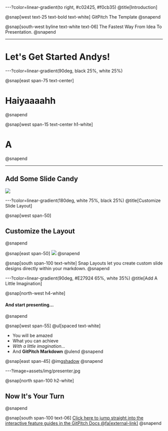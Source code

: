 ---?color=linear-gradient(to right, #c02425, #f0cb35) @title[Introduction]

@snap[west text-25 text-bold text-white] GitPitch
The Template @snapend

@snap[south-west byline text-white text-06] The Fastest Way From Idea To Presentation. @snapend

---

# Let's Get Started Andys!


---?color=linear-gradient(90deg, black 25%, white 25%)

@snap[east span-75 text-center]	
# Haiyaaaahh
@snapend

@snap[west span-15 text-center h1-white]
# A
@snapend

---

## Add Some Slide Candy

![](assets/img/presentation.png)

---?color=linear-gradient(180deg, white 75%, black 25%)
@title[Customize Slide Layout]

@snap[west span-50]
## Customize the Layout
@snapend

@snap[east span-50]
![](assets/img/presentation.png)
@snapend

@snap[south span-100 text-white]
Snap Layouts let you create custom slide designs directly within your markdown.
@snapend

---?color=linear-gradient(90deg, #E27924 65%, white 35%)
@title[Add A Little Imagination]

@snap[north-west h4-white]
#### And start presenting...
@snapend

@snap[west span-55]
@ul[spaced text-white]
- You will be amazed
- What you can achieve
- *With a little imagination...*
- And **GitPitch Markdown**
@ulend
@snapend

@snap[east span-45]
@img[shadow](assets/img/conference.png)
@snapend

---?image=assets/img/presenter.jpg

@snap[north span-100 h2-white]
## Now It's Your Turn
@snapend

@snap[south span-100 text-06]
[Click here to jump straight into the interactive feature guides in the GitPitch Docs @fa[external-link]](https://gitpitch.com/docs/getting-started/tutorial/)
@snapend
